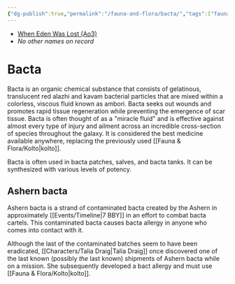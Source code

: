 ```yaml
---
{"dg-publish":true,"permalink":"/fauna-and-flora/bacta/","tags":["fauna"],"noteIcon":"saber1"}
---
```


- [When Eden Was Lost (Ao3)](https://archiveofourown.org/works/19334440/chapters/45992584)
- *No other names on record*
# Bacta
Bacta is an organic chemical substance that consists of gelatinous, translucent red alazhi and kavam bacterial particles that are mixed within a colorless, viscous fluid known as ambori. Bacta seeks out wounds and promotes rapid tissue regeneration while preventing the emergence of scar tissue. Bacta is often thought of as a "miracle fluid" and is effective against almost every type of injury and ailment across an incredible cross-section of species throughout the galaxy. It is considered the best medicine available anywhere, replacing the previously used [[Fauna & Flora/Kolto\|kolto]].

Bacta is often used in bacta patches, salves, and bacta tanks. It can be synthesized with various levels of potency. 
## Ashern bacta
Ashern bacta is a strand of contaminated bacta created by the Ashern in approximately [[Events/Timeline\|7 BBY]] in an effort to combat bacta cartels. This contaminated bacta causes bacta allergy in anyone who comes into contact with it. 

Although the last of the contaminated batches seem to have been eradicated, [[Characters/Talia Draig\|Talia Draig]] once discovered one of the last known (possibly *the* last known) shipments of Ashern bacta while on a mission. She subsequently developed a bact allergy and must use [[Fauna & Flora/Kolto\|kolto]].